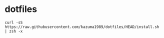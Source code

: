 # dotfiles

```
curl -sS https://raw.githubusercontent.com/kazuma1989/dotfiles/HEAD/install.sh | zsh -x
```
